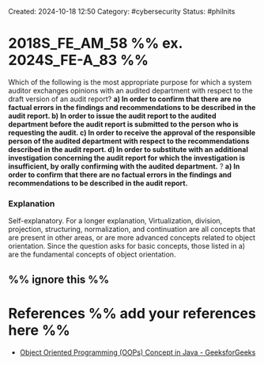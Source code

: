 Created: 2024-10-18 12:50
Category: #cybersecurity 
Status: #philnits



# 2018S_FE_AM_58 %% ex. 2024S_FE-A_83 %%

Which of the following is the most appropriate purpose for which a system auditor exchanges opinions with an audited department with respect to the draft version of an audit report?
**a) In order to confirm that there are no factual errors in the findings and recommendations to be described in the audit report. 
b) In order to issue the audit report to the audited department before the audit report is submitted to the person who is requesting the audit. 
c) In order to receive the approval of the responsible person of the audited department with respect to the recommendations described in the audit report. 
d) In order to substitute with an additional investigation concerning the audit report for which the investigation is insufficient, by orally confirming with the audited department.**
?
**a) In order to confirm that there are no factual errors in the findings and recommendations to be described in the audit report.** 
### Explanation
Self-explanatory. 
For a longer explanation, Virtualization, division, projection, structuring, normalization, and continuation are all concepts that are present in other areas, or are more advanced concepts related to object orientation. Since the question asks for basic concepts, those listed in a) are the fundamental concepts of object orientation.




%% ignore this %%
---









# References %% add your references here %%
- [Object Oriented Programming (OOPs) Concept in Java - GeeksforGeeks](https://www.geeksforgeeks.org/object-oriented-programming-oops-concept-in-java/)
